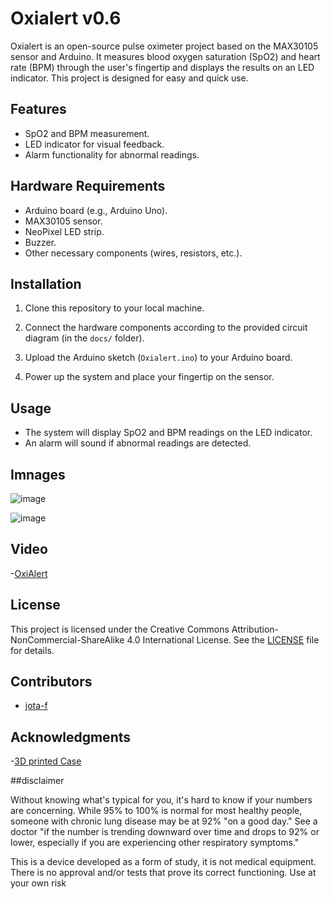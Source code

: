 # Oxialert v0.6

Oxialert is an open-source pulse oximeter project based on the MAX30105 sensor and Arduino. It measures blood oxygen saturation (SpO2) and heart rate (BPM) through the user's fingertip and displays the results on an LED indicator. This project is designed for easy and quick use.

## Features

- SpO2 and BPM measurement.
- LED indicator for visual feedback.
- Alarm functionality for abnormal readings.

## Hardware Requirements

- Arduino board (e.g., Arduino Uno).
- MAX30105 sensor.
- NeoPixel LED strip.
- Buzzer.
- Other necessary components (wires, resistors, etc.).

## Installation

1. Clone this repository to your local machine.

2. Connect the hardware components according to the provided circuit diagram (in the `docs/` folder).

3. Upload the Arduino sketch (`Oxialert.ino`) to your Arduino board.

4. Power up the system and place your fingertip on the sensor.

## Usage

- The system will display SpO2 and BPM readings on the LED indicator.
- An alarm will sound if abnormal readings are detected.

## Imnages
![image](https://github.com/jota-f/OxiAlert/assets/21985346/3722dc6a-6976-4b09-a9b1-d822c43658a7)

![image](https://github.com/jota-f/OxiAlert/assets/21985346/f6e4ae5b-c728-4184-aca6-50ff461d464a)

## Video
-[OxiAlert](https://youtube.com/shorts/Uhm0x5Izof8?feature=share)

## License

This project is licensed under the Creative Commons Attribution-NonCommercial-ShareAlike 4.0 International License. See the [LICENSE](LICENSE) file for details.

## Contributors

- [jota-f](https://github.com/jota-f)

## Acknowledgments

-[3D printed Case](https://www.thingiverse.com/thing:6221860)

##disclaimer

Without knowing what's typical for you, it's hard to know if your numbers are concerning. 
While 95% to 100% is normal for most healthy people, someone with chronic lung disease may be at 92% "on a good day." 
See a doctor "if the number is trending downward over time and drops to 92% or lower, especially if you are experiencing other respiratory symptoms."

This is a device developed as a form of study, it is not medical equipment.
There is no approval and/or tests that prove its correct functioning. Use at your own risk

